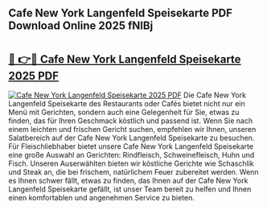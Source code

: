## Cafe New York Langenfeld Speisekarte PDF Download Online 2025 fNlBj

# <h2><a href="http://gc7wdv.nevu.top/?p=Cafe+New+York+Langenfeld+Speisekarte">🔗 👉🔴 Cafe New York Langenfeld Speisekarte 2025 PDF</a></h2>

[![Cafe New York Langenfeld Speisekarte 2025 PDF](https://i.imgur.com/dBaPXMq.png)](http://gc7wdv.nevu.top/?p=Cafe+New+York+Langenfeld+Speisekarte)
Die Cafe New York Langenfeld Speisekarte des Restaurants oder Cafés bietet nicht nur ein Menü mit Gerichten, sondern auch eine Gelegenheit für Sie, etwas zu finden, das für Ihren Geschmack köstlich und passend ist. Wenn Sie nach einem leichten und frischen Gericht suchen, empfehlen wir Ihnen, unseren Salatbereich auf der Cafe New York Langenfeld Speisekarte zu besuchen. Für Fleischliebhaber bietet unsere Cafe New York Langenfeld Speisekarte eine große Auswahl an Gerichten: Rindfleisch, Schweinefleisch, Huhn und Fisch. Unseren Auserwählten bieten wir köstliche Gerichte wie Schaschlik und Steak an, die bei frischem, natürlichem Feuer zubereitet werden. Wenn es Ihnen schwer fällt, etwas zu finden, das Ihnen auf der Cafe New York Langenfeld Speisekarte gefällt, ist unser Team bereit zu helfen und Ihnen einen komfortablen und angenehmen Service zu bieten.

